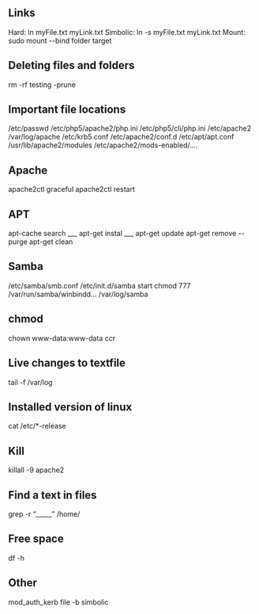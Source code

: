 ## Links
Hard:     ln myFile.txt myLink.txt 
Simbolic: ln -s myFile.txt myLink.txt 
Mount:    sudo mount --bind folder target

## Deleting files and folders
rm -rf testing -prune

## Important file locations
/etc/passwd
/etc/php5/apache2/php.ini
/etc/php5/cli/php.ini
/etc/apache2
/var/log/apache
/etc/krb5.conf
/etc/apache2/conf.d
/etc/apt/apt.conf
/usr/lib/apache2/modules
/etc/apache2/mods-enabled/....

## Apache
apache2ctl graceful
apache2ctl restart

## APT
apt-cache search ___
apt-get instal ___
apt-get update
apt-get remove -- purge
apt-get clean

## Samba
/etc/samba/smb.conf
/etc/init.d/samba start
chmod 777 /var/run/samba/winbindd...
/var/log/samba

## chmod
chown www-data:www-data ccr

## Live changes to textfile
tail -f /var/log

## Installed version of linux
cat /etc/*-release

## Kill 
killall -9 apache2

## Find a text in files
grep -r “_____” /home/

## Free space
df -h

## Other
mod_auth_kerb
file -b simbolic

